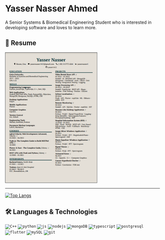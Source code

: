 # Yasser Nasser Ahmed
A Senior Systems & Biomedical Engineering Student who is interested in developing software and loves to learn more.
## 📝 Resume 

<a href="https://drive.google.com/file/d/1Nf-uWc5sCap7-fStzreinPFIWTI4wJTc/view" type="application/pdf">
  <img src="Yasser_Nasser.PNG" alt="Yasser Nasser | Resume" width="300">
</a>

--------




[![Top Langs](https://github-readme-stats.vercel.app/api/top-langs/?username=yasser1412&exclude_repo=IOT-Tasks,FullScene-CG&hide=html&layout=compact&theme=react&langs_count=10)](https://github.com/anuraghazra/github-readme-stats)

## 🛠 Languages & Technologies

<code><img height="20" alt="C++" src="https://i.imgur.com/QTP0zhp.png"></code>
<code><img height="20" alt="python" src="https://i.imgur.com/SJzjyHp.png"></code>
<code><img height="20" alt="js" src="https://i.imgur.com/R0BfmBL.png"></code>
<code><img height="20" alt="nodejs" src="https://i.imgur.com/Hi7Betu.png"></code>
<code><img height="20" alt="mongoDB" src="https://i.imgur.com/uemLvhs.png"></code>
<code><img height="20" alt="typescript" src="https://encrypted-tbn0.gstatic.com/images?q=tbn:ANd9GcTQgejJN-rCHaZV5fCYU-_CApY-VWTcC3xqqg&usqp=CAU"></code>
<code><img height="20" alt="postgresql" src="https://encrypted-tbn0.gstatic.com/images?q=tbn:ANd9GcR9x2WNatiI59YTTrTKnpgPH0yIC8CF9xWwhg&usqp=CAU"></code>
<code><img height="20" alt="flutter" src="https://encrypted-tbn0.gstatic.com/images?q=tbn:ANd9GcRglnUsnfLyIofsJrCffEJFJiT688ztJEAJ_Q&usqp=CAU"></code>
<code><img height="20" alt="mySQL" src="https://i.imgur.com/2bScz0p.png"></code>
<code><img height="20" alt="git" src="https://i.imgur.com/cSu4jhA.png"></code>
